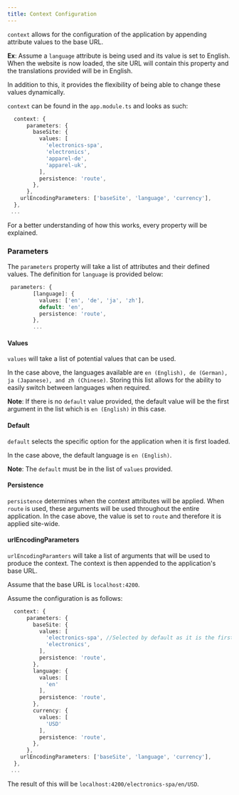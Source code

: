 ```yaml
---
title: Context Configuration
---
```


`context` allows for the configuration of the application by appending attribute values to the base URL.

**Ex**: Assume a `language` attribute is being used and its value is set to English.
When the website is now loaded, the site URL will contain this property and the translations provided will be in English.

In addition to this, it provides the flexibility of being able to change these values dynamically.

`context` can be found in the `app.module.ts` and looks as such:

```typescript
  context: {
      parameters: {
        baseSite: {
          values: [
            'electronics-spa',
            'electronics',
            'apparel-de',
            'apparel-uk',
          ],
          persistence: 'route',
        },
      },
    urlEncodingParameters: ['baseSite', 'language', 'currency'],
  },
 ...
```

For a better understanding of how this works, every property will be explained.

### Parameters

The `parameters` property will take a list of attributes and their defined values.
The definition for `language` is provided below:

```typescript
 parameters: {
        [language]: {
          values: ['en', 'de', 'ja', 'zh'],
          default: 'en',
          persistence: 'route',
        },
        ...
```

#### Values

`values` will take a list of potential values that can be used.

In the case above, the languages available are `en (English), de (German), ja (Japanese), and zh (Chinese)`.
Storing this list allows for the ability to easily switch between languages when required.

**Note**: If there is no `default` value provided, the default value will be the first argument in the list which is `en (English)` in this case.

#### Default

`default` selects the specific option for the application when it is first loaded.

In the case above, the default language is `en (English)`.

**Note**: The `default` must be in the list of `values` provided.

#### Persistence

`persistence` determines when the context attributes will be applied.
When `route` is used, these arguments will be used throughout the entire application.
In the case above, the value is set to `route` and therefore it is applied site-wide.

#### urlEncodingParameters

`urlEncodingParamters` will take a list of arguments that will be used to produce the context. The context is then appended to the application's base URL.

Assume that the base URL is `localhost:4200`.

Assume the configuration is as follows:

```typescript
  context: {
      parameters: {
        baseSite: {
          values: [
            'electronics-spa', //Selected by default as it is the first argument in the list
            'electronics',
          ],
          persistence: 'route',
        },
        language: {
          values: [
            'en'
          ],
          persistence: 'route',
        },
        currency: {
          values: [
            'USD'
          ],
          persistence: 'route',
        },
      },
    urlEncodingParameters: ['baseSite', 'language', 'currency'],
  },
 ...
```

The result of this will be `localhost:4200/electronics-spa/en/USD`.
